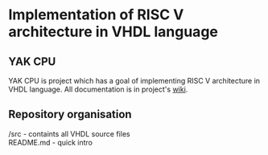 # Implementation of RISC V architecture in VHDL language  

## YAK CPU  
YAK CPU is project which has a goal of implementing RISC V architecture in VHDL language. All documentation is in project's [wiki](https://github.com/lazardjurovic/Yak/wiki).   

## Repository organisation   
/src - containts all VHDL source files   
README.md - quick intro  